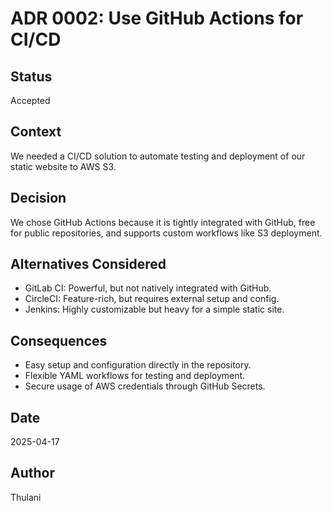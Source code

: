 # ADR 0002: Use GitHub Actions for CI/CD

## Status
Accepted

## Context
We needed a CI/CD solution to automate testing and deployment of our static website to AWS S3.

## Decision
We chose GitHub Actions because it is tightly integrated with GitHub, free for public repositories, and supports custom workflows like S3 deployment.

## Alternatives Considered
- GitLab CI: Powerful, but not natively integrated with GitHub.
- CircleCI: Feature-rich, but requires external setup and config.
- Jenkins: Highly customizable but heavy for a simple static site.

## Consequences
- Easy setup and configuration directly in the repository.
- Flexible YAML workflows for testing and deployment.
- Secure usage of AWS credentials through GitHub Secrets.

## Date
2025-04-17

## Author
Thulani
